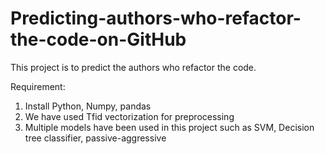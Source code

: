 # Predicting-authors-who-refactor-the-code-on-GitHub
This project is to predict the authors who refactor the code.

Requirement:
1. Install Python, Numpy, pandas
2. We have used Tfid vectorization for preprocessing 
3. Multiple models have been used in this project such as SVM, Decision tree classifier, passive-aggressive
